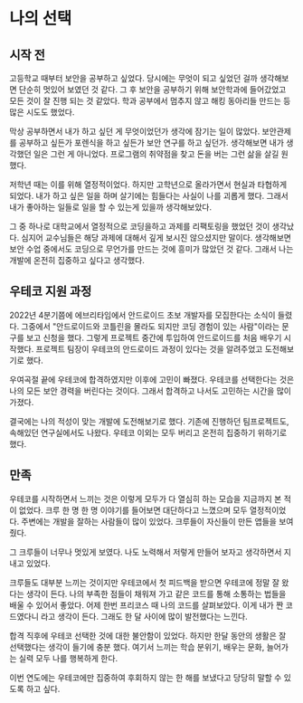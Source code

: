 # 나의 선택

## 시작 전

고등학교 때부터 보안을 공부하고 싶었다.
당시에는 무엇이 되고 싶었던 걸까 생각해보면 단순히 멋있어 보였던 것 같다.
그 후 보안을 공부하기 위해 보안학과에 들어갔었고 모든 것이 잘 진행 되는 것 같았다.
학과 공부에서 멈추지 않고 해킹 동아리들 만드는 등 많은 시도도 했었다.

막상 공부하면서 내가 하고 싶던 게 무엇이었던가 생각에 잠기는 일이 많았다.
보안관제를 공부하고 싶든가 포렌식을 하고 싶든가 보안 연구를 하고 싶던가.
생각해보면 내가 생각했던 일은 그런 게 아니었다.
프로그램의 취약점을 찾고 돈을 버는 그런 삶을 살길 원했다.

저학년 때는 이를 위해 열정적이었다.
하지만 고학년으로 올라가면서 현실과 타협하게 되었다.
내가 하고 싶은 일을 하며 살기에는 힘들다는 사실이 나를 괴롭게 했다.
그래서 내가 좋아하는 일들로 일을 할 수 있는게 있을까 생각해보았다.

그 중 하나로 대학교에서 열정적으로 코딩을하고 과제를 리팩토링을 했었던 것이 생각났다.
심지어 교수님들은 해당 과제에 대해서 깊게 보시진 않으셨지만 말이다.
생각해보면 보안 수업 중에서도 코딩으로 무언가를 만드는 것에 흥미가 많았던 것 같다.
그래서 나는 개발에 온전히 집중하고 싶다고 생각했다.

## 우테코 지원 과정

2022년 4분기쯤에 에브리타임에서 안드로이드 초보 개발자를 모집한다는 소식이 들렸다.
그중에서 "안드로이드와 코틀린을 몰라도 되지만 코딩 경험이 있는 사람"이라는 문구를 보고 신청을 했다.
그렇게 프로젝트 중간에 투입하여 안드로이드를 처음 배우기 시작했다.
프로젝트 팀장이 우테코의 안드로이드 과정이 있다는 것을 알려주었고 도전해보기로 했다.

우여곡절 끝에 우테코에 합격하였지만 이후에 고민이 빠졌다.
우테코를 선택한다는 것은 나의 모든 보안 경력을 버린다는 것이다.
그래서 합격하고 나서도 고민하는 시간을 많이 가졌다.

결국에는 나의 적성이 맞는 개발에 도전해보기로 했다.
기존에 진행하던 팀프로젝트도, 속해있던 연구실에서도 나왔다.
우테코 이외는 모두 버리고 온전히 집중하기 위하기로 했다.

## 만족

우테코를 시작하면서 느끼는 것은 이렇게 모두가 다 열심히 하는 모습을 지금까지 본 적이 없었다.
크루 한 명 한 명 이야기를 들어보면 대단하다고 느꼈으며 모두 열정적이었다.
주변에는 개발을 잘하는 사람들이 많이 있었다.
크루들이 자신들이 만든 앱들을 보여줬다.

그 크루들이 너무나 멋있게 보였다. 나도 노력해서 저렇게 만들어 보자고 생각하면서 지내고 있었다.

크루들도 대부분 느끼는 것이지만 우테코에서 첫 피드백을 받으면 우테코에 정말 잘 왔다는 생각이 든다.
나의 부족한 점들이 채워져 가고 같은 코드를 통해 소통하는 법들을 배울 수 있어서 좋았다.
어제 한번 프리코스 때 나의 코드를 살펴보았다.
이게 내가 짠 코드였다니 라고 생각이 든다.
그래도 한 달 사이에 많이 발전했다는 느낀다.

합격 직후에 우테코 선택한 것에 대한 불안함이 있었다.
하지만 한달 동안의 생활은 잘 선택했다는 생각이 들기에 충분 했다.
여기서 느끼는 학습 분위기, 배우는 문화, 늘어가는 실력 모두 나를 행복하게 한다.

이번 연도에는 우테코에만 집중하여 후회하지 않는 한 해를 보냈다고 당당히 말할 수 있도록 하고 싶다.
